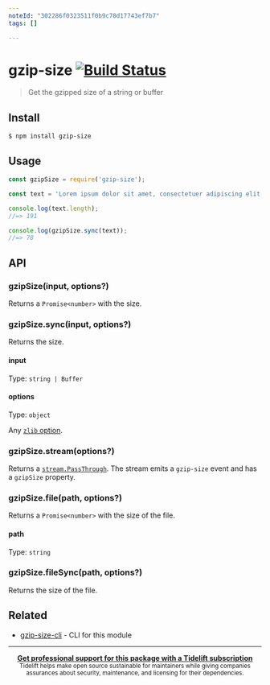 ```yaml
---
noteId: "302286f0323511f0b9c70d17743ef7b7"
tags: []

---
```


# gzip-size [![Build Status](https://travis-ci.com/sindresorhus/gzip-size.svg?branch=master)](https://travis-ci.com/github/sindresorhus/gzip-size)

> Get the gzipped size of a string or buffer

## Install

```
$ npm install gzip-size
```

## Usage

```js
const gzipSize = require('gzip-size');

const text = 'Lorem ipsum dolor sit amet, consectetuer adipiscing elit. Aenean commodo ligula eget dolor. Aenean massa. Cum sociis natoque penatibus et magnis dis parturient montes, nascetur ridiculus mus.';

console.log(text.length);
//=> 191

console.log(gzipSize.sync(text));
//=> 78
```

## API

### gzipSize(input, options?)

Returns a `Promise<number>` with the size.

### gzipSize.sync(input, options?)

Returns the size.

#### input

Type: `string | Buffer`

#### options

Type: `object`

Any [`zlib` option](https://nodejs.org/api/zlib.html#zlib_class_options).

### gzipSize.stream(options?)

Returns a [`stream.PassThrough`](https://nodejs.org/api/stream.html#stream_class_stream_passthrough). The stream emits a `gzip-size` event and has a `gzipSize` property.

### gzipSize.file(path, options?)

Returns a `Promise<number>` with the size of the file.

#### path

Type: `string`

### gzipSize.fileSync(path, options?)

Returns the size of the file.

## Related

- [gzip-size-cli](https://github.com/sindresorhus/gzip-size-cli) - CLI for this module

---

<div align="center">
	<b>
		<a href="https://tidelift.com/subscription/pkg/npm-gzip-size?utm_source=npm-gzip-size&utm_medium=referral&utm_campaign=readme">Get professional support for this package with a Tidelift subscription</a>
	</b>
	<br>
	<sub>
		Tidelift helps make open source sustainable for maintainers while giving companies<br>assurances about security, maintenance, and licensing for their dependencies.
	</sub>
</div>
